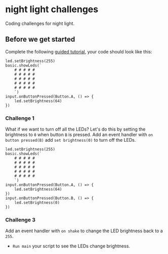 # night light challenges

Coding challenges for night light.

## Before we get started

Complete the following [guided tutorial](/lessons/night-light/activity), your code should look like this:


```blocks
led.setBrightness(255)
basic.showLeds(`
    # # # # #
    # # # # #
    # # # # #
    # # # # #
    # # # # #
    `)
input.onButtonPressed(Button.A, () => {
    led.setBrightness(64)
})

```
### Challenge 1



What if we want to turn off all the LEDs? Let's do this by setting the brightness to `0` when button `B` is pressed. Add an event handler with `on button pressed(B)` add `set brightness(0)` to turn off the LEDs.


```blocks
led.setBrightness(255)
basic.showLeds(`
    # # # # #
    # # # # #
    # # # # #
    # # # # #
    # # # # #
    `)
input.onButtonPressed(Button.A, () => {
    led.setBrightness(64)
})
input.onButtonPressed(Button.B, () => {
    led.setBrightness(0)
})
```


### Challenge 3

Add an event handler with `on shake` to change the LED brightness back to a `255`.

* `Run main` your script to see the LEDs change brightness.
